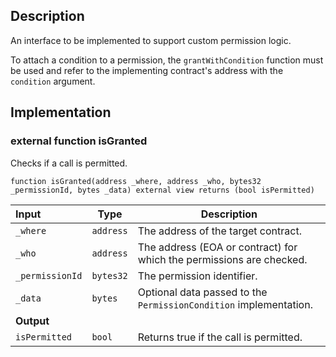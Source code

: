## Description

An interface to be implemented to support custom permission logic.

To attach a condition to a permission, the `grantWithCondition` function must be used and refer to the implementing contract's address with the `condition` argument.

## Implementation

### external function isGranted

Checks if a call is permitted.

```solidity
function isGranted(address _where, address _who, bytes32 _permissionId, bytes _data) external view returns (bool isPermitted)
```

| Input           | Type      | Description                                                          |
| :-------------- | --------- | -------------------------------------------------------------------- |
| `_where`        | `address` | The address of the target contract.                                  |
| `_who`          | `address` | The address (EOA or contract) for which the permissions are checked. |
| `_permissionId` | `bytes32` | The permission identifier.                                           |
| `_data`         | `bytes`   | Optional data passed to the `PermissionCondition` implementation.    |
| **Output**      |           |
| `isPermitted`   | `bool`    | Returns true if the call is permitted.                               |

<!--CONTRACT_END-->
